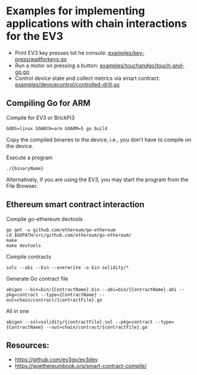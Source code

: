# Examples for implementing applications with chain interactions for the EV3

* Print EV3 key presses tot he console: [examples/key-press/waitforkeys.go]()
* Run a motor on pressing a button: [examples/touchandgo/touch-and-go.go]()
* Control device state and collect metrics via smart contract: [examples/devicecontrol/controlled-drill.go]()

## Compiling Go for ARM
Compile for EV3 or BrickPi3

```GOOS=linux GOARCH=arm GOARM=5 go build```

Copy the compiled binaries to the device, i.e., you don't have to compile on the device.

Execute a program

```./{binaryName}```

Alternatively, if you are using the EV3, you may start the program from the File Browser.


## Ethereum smart contract interaction

Compile go-ethereum devtools
```
go get -u github.com/ethereum/go-ethereum
cd $GOPATH/src/github.com/ethereum/go-ethereum/
make
make devtools
```

Compile contracts

```solc --abi --bin --overwrite -o bin solidity/*```

Generate Go contract file

```abigen --bin=bin/{ContractName}.bin --abi=bin/{ContractName}.abi --pkg=contract --type={ContractName} --out=chain/contract/{contractFile}.go```

All in one

```abigen --sol=solidity/{contractFile}.sol --pkg=contract --type={ContractName} --out=chain/contract/{contractFile}.go```


## Resources:
* https://github.com/ev3go/ev3dev
* https://goethereumbook.org/smart-contract-compile/